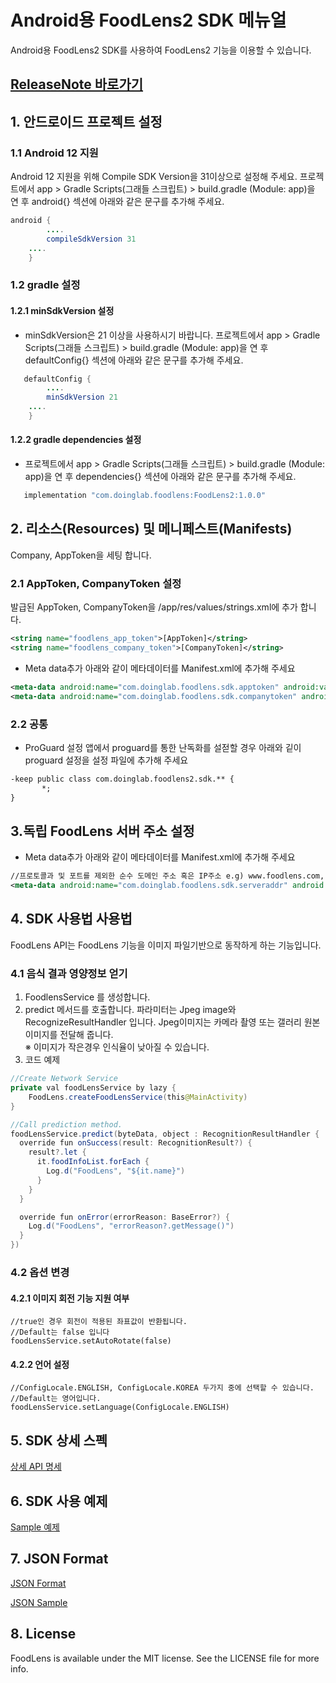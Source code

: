 # Android용 FoodLens2 SDK 메뉴얼

Android용 FoodLens2 SDK를 사용하여 FoodLens2 기능을 이용할 수 있습니다. 

## [ReleaseNote 바로가기](ReleaseNote.md)

## 1. 안드로이드 프로젝트 설정

### 1.1 Android 12 지원
Android 12 지원을 위해 Compile SDK Version을 31이상으로 설정해 주세요. 프로젝트에서 app > Gradle Scripts(그래들 스크립트) > build.gradle (Module: app)을 연 후 android{} 섹션에 아래와 같은 문구를 추가해 주세요.

```java
android {
        ....
        compileSdkVersion 31
	....       
    }
```

### 1.2 gradle 설정
#### 1.2.1 minSdkVersion 설정
- minSdkVersion은 21 이상을 사용하시기 바랍니다. 프로젝트에서 app > Gradle Scripts(그래들 스크립트) > build.gradle (Module: app)을 연 후 defaultConfig{} 섹션에 아래와 같은 문구를 추가해 주세요.
```java
   defaultConfig {
        ....
        minSdkVersion 21
	....       
    }
```
#### 1.2.2 gradle dependencies 설정
- 프로젝트에서 app > Gradle Scripts(그래들 스크립트) > build.gradle (Module: app)을 연 후 dependencies{} 섹션에 아래와 같은 문구를 추가해 주세요.
```java
   implementation "com.doinglab.foodlens:FoodLens2:1.0.0"
```

## 2. 리소스(Resources) 및 메니페스트(Manifests) 
Company, AppToken을 세팅 합니다.

### 2.1 AppToken, CompanyToken 설정
발급된 AppToken, CompanyToken을 /app/res/values/strings.xml에 추가 합니다.
```xml
<string name="foodlens_app_token">[AppToken]</string>
<string name="foodlens_company_token">[CompanyToken]</string>
```

* Meta data추가
아래와 같이 메타데이터를 Manifest.xml에 추가해 주세요
```xml
<meta-data android:name="com.doinglab.foodlens.sdk.apptoken" android:value="@string/foodlens_app_token"/> 
<meta-data android:name="com.doinglab.foodlens.sdk.companytoken" android:value="@string/foodlens_company_token"/> 
```

### 2.2 공통
* ProGuard 설정
앱에서 proguard를 통한 난독화를 설젇할 경우 아래와 깉이 proguard 설정을 설정 파일에 추가해 주세요
```xml
-keep public class com.doinglab.foodlens2.sdk.** {
       *;
}
```

## 3.독립 FoodLens 서버 주소 설정
 - Meta data추가 
   아래와 같이 메타데이터를 Manifest.xml에 추가해 주세요
```xml
//프로토콜과 및 포트를 제외한 순수 도메인 주소 혹은 IP주소 e.g) www.foodlens.com, 123.222.100.10
<meta-data android:name="com.doinglab.foodlens.sdk.serveraddr" android:value="[server_address]"/> 
```  

## 4. SDK 사용법 사용법
FoodLens API는 FoodLens 기능을 이미지 파일기반으로 동작하게 하는 기능입니다.

### 4.1 음식 결과 영양정보 얻기
1. FoodlensService 를 생성합니다.
2. predict 메서드를 호출합니다.
파라미터는 Jpeg image와 RecognizeResultHandler 입니다. 
Jpeg이미지는 카메라 촬영 또는 갤러리 원본 이미지를 전달해 줍니다.  
※ 이미지가 작은경우 인식율이 낮아질 수 있습니다.  
3. 코드 예제
```java
//Create Network Service
private val foodLensService by lazy {
    FoodLens.createFoodLensService(this@MainActivity)
}

//Call prediction method.
foodLensService.predict(byteData, object : RecognitionResultHandler {
  override fun onSuccess(result: RecognitionResult?) {
    result?.let {
      it.foodInfoList.forEach {
        Log.d("FoodLens", "${it.name}")
      }
    }
  }

  override fun onError(errorReason: BaseError?) {
    Log.d("FoodLens", "errorReason?.getMessage()")
  }
})
```

### 4.2 옵션 변경
#### 4.2.1 이미지 회전 기능 지원 여부
```
//true인 경우 회전이 적용된 좌표값이 반환됩니다.
//Default는 false 입니다
foodLensService.setAutoRotate(false)
```
#### 4.2.2 언어 설정
```
//ConfigLocale.ENGLISH, ConfigLocale.KOREA 두가지 중에 선택할 수 있습니다.
//Default는 영어입니다.
foodLensService.setLanguage(ConfigLocale.ENGLISH)
```

## 5. SDK 상세 스펙  
[상세 API 명세](https://doinglab.github.io/foodlens2sdk/android/index.html)  

## 6. SDK 사용 예제 
[Sample 예제](SampleCode/)

## 7. JSON Format
[JSON Format](../JSON%20Format)

[JSON Sample](../JSON%20Sample)

## 8. License
FoodLens is available under the MIT license. See the LICENSE file for more info.
